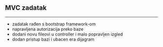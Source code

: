 ## MVC zadatak
---
- zadatak rađen s bootstrap framework-om
- napravljena autorizacija preko baze
- dodani novu fileovi u controller i malo popravljen izgled 
- dodan pristup bazi i ubacen era dijagram